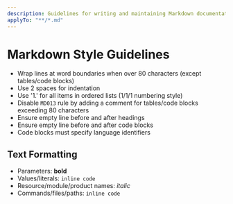```yaml
---
description: Guidelines for writing and maintaining Markdown documentation.
applyTo: "**/*.md"
---
```


# Markdown Style Guidelines

- Wrap lines at word boundaries when over 80 characters (except tables/code blocks)
- Use 2 spaces for indentation
- Use '1.' for all items in ordered lists (1/1/1 numbering style)
- Disable `MD013` rule by adding a comment for tables/code blocks exceeding 80 characters
- Ensure empty line before and after headings
- Ensure empty line before and after code blocks
- Code blocks must specify language identifiers

## Text Formatting

- Parameters: **bold**
- Values/literals: `inline code`
- Resource/module/product names: _italic_
- Commands/files/paths: `inline code`
